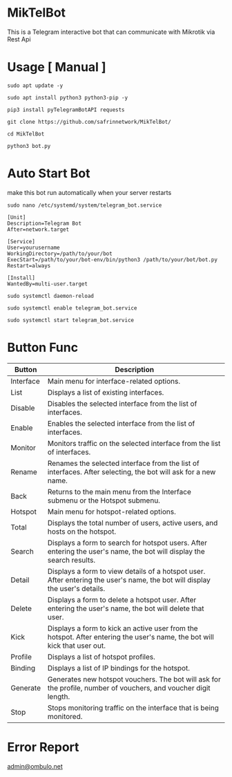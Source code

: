# MikTelBot
This is a Telegram interactive bot that can communicate with Mikrotik via Rest Api

# Usage [ Manual ]
```
sudo apt update -y
```
```
sudo apt install python3 python3-pip -y
```
```
pip3 install pyTelegramBotAPI requests

```
```
git clone https://github.com/safrinnetwork/MikTelBot/
```
```
cd MikTelBot
```
```
python3 bot.py
```
# Auto Start Bot
make this bot run automatically when your server restarts
```
sudo nano /etc/systemd/system/telegram_bot.service

```
```
[Unit]
Description=Telegram Bot
After=network.target

[Service]
User=yourusername
WorkingDirectory=/path/to/your/bot
ExecStart=/path/to/your/bot-env/bin/python3 /path/to/your/bot/bot.py
Restart=always

[Install]
WantedBy=multi-user.target

```
```
sudo systemctl daemon-reload
```
```
sudo systemctl enable telegram_bot.service
```
```
sudo systemctl start telegram_bot.service

```
# Button Func
| Button   | Description |
|----------|-------------|
| Interface | Main menu for interface-related options. |
| List | Displays a list of existing interfaces. |
| Disable | Disables the selected interface from the list of interfaces. |
| Enable | Enables the selected interface from the list of interfaces. |
| Monitor | Monitors traffic on the selected interface from the list of interfaces. |
| Rename | Renames the selected interface from the list of interfaces. After selecting, the bot will ask for a new name. |
| Back | Returns to the main menu from the Interface submenu or the Hotspot submenu. |
| Hotspot | Main menu for hotspot-related options. |
| Total | Displays the total number of users, active users, and hosts on the hotspot. |
| Search | Displays a form to search for hotspot users. After entering the user's name, the bot will display the search results. |
| Detail | Displays a form to view details of a hotspot user. After entering the user's name, the bot will display the user's details. |
| Delete | Displays a form to delete a hotspot user. After entering the user's name, the bot will delete that user. |
| Kick | Displays a form to kick an active user from the hotspot. After entering the user's name, the bot will kick that user out. |
| Profile | Displays a list of hotspot profiles. |
| Binding | Displays a list of IP bindings for the hotspot. |
| Generate | Generates new hotspot vouchers. The bot will ask for the profile, number of vouchers, and voucher digit length. |
| Stop | Stops monitoring traffic on the interface that is being monitored. |

# Error Report
admin@ombulo.net
